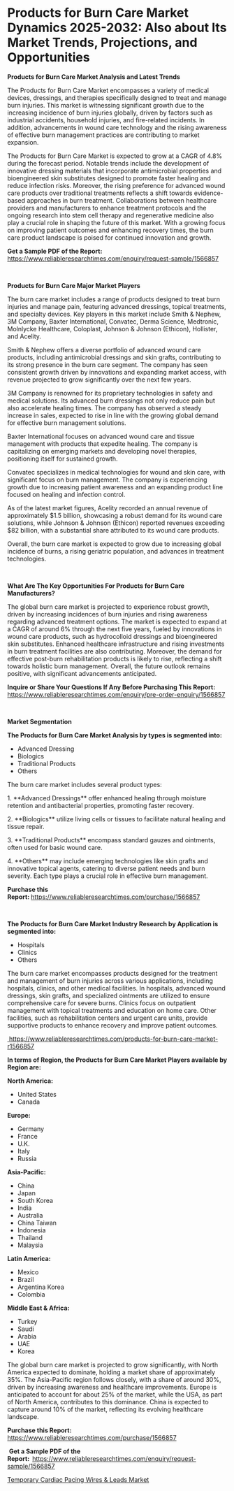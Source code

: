<p><h1>Products for Burn Care Market Dynamics 2025-2032: Also about Its Market Trends, Projections, and Opportunities</h1></p><p><strong>Products for Burn Care Market Analysis and Latest Trends</strong></p>
<p><p>The Products for Burn Care Market encompasses a variety of medical devices, dressings, and therapies specifically designed to treat and manage burn injuries. This market is witnessing significant growth due to the increasing incidence of burn injuries globally, driven by factors such as industrial accidents, household injuries, and fire-related incidents. In addition, advancements in wound care technology and the rising awareness of effective burn management practices are contributing to market expansion.</p><p>The Products for Burn Care Market is expected to grow at a CAGR of 4.8% during the forecast period. Notable trends include the development of innovative dressing materials that incorporate antimicrobial properties and bioengineered skin substitutes designed to promote faster healing and reduce infection risks. Moreover, the rising preference for advanced wound care products over traditional treatments reflects a shift towards evidence-based approaches in burn treatment. Collaborations between healthcare providers and manufacturers to enhance treatment protocols and the ongoing research into stem cell therapy and regenerative medicine also play a crucial role in shaping the future of this market. With a growing focus on improving patient outcomes and enhancing recovery times, the burn care product landscape is poised for continued innovation and growth.</p></p>
<p><strong>Get a Sample PDF of the Report:&nbsp;</strong> <a href="https://www.reliableresearchtimes.com/enquiry/request-sample/1566857?utm_campaign=3219&utm_medium=2&utm_source=Github&utm_content=ia&utm_term=22032025&utm_id=products-for-burn-care">https://www.reliableresearchtimes.com/enquiry/request-sample/1566857</a></p>
<p>&nbsp;</p>
<p><strong>Products for Burn Care Major Market Players</strong></p>
<p><p>The burn care market includes a range of products designed to treat burn injuries and manage pain, featuring advanced dressings, topical treatments, and specialty devices. Key players in this market include Smith & Nephew, 3M Company, Baxter International, Convatec, Derma Science, Medtronic, Molnlycke Healthcare, Coloplast, Johnson & Johnson (Ethicon), Hollister, and Acelity.</p><p>Smith & Nephew offers a diverse portfolio of advanced wound care products, including antimicrobial dressings and skin grafts, contributing to its strong presence in the burn care segment. The company has seen consistent growth driven by innovations and expanding market access, with revenue projected to grow significantly over the next few years.</p><p>3M Company is renowned for its proprietary technologies in safety and medical solutions. Its advanced burn dressings not only reduce pain but also accelerate healing times. The company has observed a steady increase in sales, expected to rise in line with the growing global demand for effective burn management solutions.</p><p>Baxter International focuses on advanced wound care and tissue management with products that expedite healing. The company is capitalizing on emerging markets and developing novel therapies, positioning itself for sustained growth.</p><p>Convatec specializes in medical technologies for wound and skin care, with significant focus on burn management. The company is experiencing growth due to increasing patient awareness and an expanding product line focused on healing and infection control.</p><p>As of the latest market figures, Acelity recorded an annual revenue of approximately $1.5 billion, showcasing a robust demand for its wound care solutions, while Johnson & Johnson (Ethicon) reported revenues exceeding $82 billion, with a substantial share attributed to its wound care products.</p><p>Overall, the burn care market is expected to grow due to increasing global incidence of burns, a rising geriatric population, and advances in treatment technologies.</p></p>
<p>&nbsp;</p>
<p><strong>What Are The Key Opportunities For Products for Burn Care Manufacturers?</strong></p>
<p><p>The global burn care market is projected to experience robust growth, driven by increasing incidences of burn injuries and rising awareness regarding advanced treatment options. The market is expected to expand at a CAGR of around 6% through the next five years, fueled by innovations in wound care products, such as hydrocolloid dressings and bioengineered skin substitutes. Enhanced healthcare infrastructure and rising investments in burn treatment facilities are also contributing. Moreover, the demand for effective post-burn rehabilitation products is likely to rise, reflecting a shift towards holistic burn management. Overall, the future outlook remains positive, with significant advancements anticipated.</p></p>
<p><strong>Inquire or Share Your Questions If Any Before Purchasing This Report:</strong> <a href="https://www.reliableresearchtimes.com/enquiry/pre-order-enquiry/1566857?utm_campaign=3219&utm_medium=2&utm_source=Github&utm_content=ia&utm_term=22032025&utm_id=products-for-burn-care">https://www.reliableresearchtimes.com/enquiry/pre-order-enquiry/1566857</a></p>
<p>&nbsp;</p>
<p><strong>Market Segmentation</strong></p>
<p><strong>The Products for Burn Care Market Analysis by types is segmented into:</strong></p>
<p><ul><li>Advanced Dressing</li><li>Biologics</li><li>Traditional Products</li><li>Others</li></ul></p>
<p><p>The burn care market includes several product types: </p><p>1. **Advanced Dressings** offer enhanced healing through moisture retention and antibacterial properties, promoting faster recovery.</p><p>2. **Biologics** utilize living cells or tissues to facilitate natural healing and tissue repair.</p><p>3. **Traditional Products** encompass standard gauzes and ointments, often used for basic wound care.</p><p>4. **Others** may include emerging technologies like skin grafts and innovative topical agents, catering to diverse patient needs and burn severity. Each type plays a crucial role in effective burn management.</p></p>
<p><strong>Purchase this Report:&nbsp;</strong><a href="https://www.reliableresearchtimes.com/purchase/1566857?utm_campaign=3219&utm_medium=2&utm_source=Github&utm_content=ia&utm_term=22032025&utm_id=products-for-burn-care">https://www.reliableresearchtimes.com/purchase/1566857</a></p>
<p>&nbsp;</p>
<p><strong>The Products for Burn Care Market Industry Research by Application is segmented into:</strong></p>
<p><ul><li>Hospitals</li><li>Clinics</li><li>Others</li></ul></p>
<p><p>The burn care market encompasses products designed for the treatment and management of burn injuries across various applications, including hospitals, clinics, and other medical facilities. In hospitals, advanced wound dressings, skin grafts, and specialized ointments are utilized to ensure comprehensive care for severe burns. Clinics focus on outpatient management with topical treatments and education on home care. Other facilities, such as rehabilitation centers and urgent care units, provide supportive products to enhance recovery and improve patient outcomes.</p></p>
<p><a href="https://www.reliableresearchtimes.com/products-for-burn-care-market-r1566857?utm_campaign=3219&utm_medium=2&utm_source=Github&utm_content=ia&utm_term=22032025&utm_id=products-for-burn-care">&nbsp;https://www.reliableresearchtimes.com/products-for-burn-care-market-r1566857</a></p>
<p><strong>In terms of Region, the Products for Burn Care Market Players available by Region are:</strong></p>
<p>
    <p> <strong> North America: </strong>
        <ul>
            <li>United States</li>
            <li>Canada</li>
        </ul>
        </p> 
    <p> <strong> Europe: </strong>
        <ul>
            <li>Germany</li>
            <li>France</li>
            <li>U.K.</li>
            <li>Italy</li>
            <li>Russia</li>
        </ul>
        </p> 
    <p> <strong> Asia-Pacific: </strong>
        <ul>
            <li>China</li>
            <li>Japan</li>
            <li>South Korea</li>
            <li>India</li>
            <li>Australia</li>
            <li>China Taiwan</li>
            <li>Indonesia</li>
            <li>Thailand</li>
            <li>Malaysia</li>
        </ul>
        </p> 
    <p> <strong> Latin America: </strong>
        <ul>
            <li>Mexico</li>
            <li>Brazil</li>
            <li>Argentina Korea</li>
            <li>Colombia</li>
        </ul>
        </p> 
    <p> <strong> Middle East & Africa: </strong>
        <ul>
            <li>Turkey</li>
            <li>Saudi</li>
            <li>Arabia</li>
            <li>UAE</li>
            <li>Korea</li>
        </ul>
    </p>
    </p>
<p><p>The global burn care market is projected to grow significantly, with North America expected to dominate, holding a market share of approximately 35%. The Asia-Pacific region follows closely, with a share of around 30%, driven by increasing awareness and healthcare improvements. Europe is anticipated to account for about 25% of the market, while the USA, as part of North America, contributes to this dominance. China is expected to capture around 10% of the market, reflecting its evolving healthcare landscape.</p></p>
<p><strong>Purchase this Report: </strong><a href="https://www.reliableresearchtimes.com/purchase/1566857?utm_campaign=3219&utm_medium=2&utm_source=Github&utm_content=ia&utm_term=22032025&utm_id=products-for-burn-care">https://www.reliableresearchtimes.com/purchase/1566857</a></p>
<p>&nbsp;<strong>Get a Sample PDF of the Report:&nbsp;&nbsp;</strong><a href="https://www.reliableresearchtimes.com/enquiry/request-sample/1566857?utm_campaign=3219&utm_medium=2&utm_source=Github&utm_content=ia&utm_term=22032025&utm_id=products-for-burn-care">https://www.reliableresearchtimes.com/enquiry/request-sample/1566857</a></p>
<p><strong></strong></p>
<p><p><a href="https://github.com/shamyzinniwl/Market-Research-Report-List-1/blob/main/temporary-cardiac-pacing-wires-leads-market.md?utm_campaign=3219&utm_medium=2&utm_source=Github&utm_content=ia&utm_term=22032025&utm_id=products-for-burn-care">Temporary Cardiac Pacing Wires & Leads Market</a></p></p>